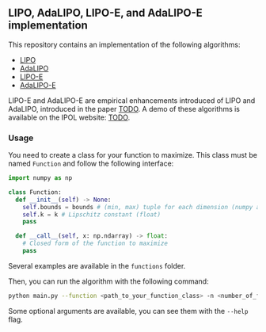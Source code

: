## LIPO, AdaLIPO, LIPO-E, and AdaLIPO-E implementation

This repository contains an implementation of the following algorithms:
- [LIPO](https://arxiv.org/abs/2006.04779)
- [AdaLIPO](https://arxiv.org/abs/2006.04779)
- [LIPO-E](https://arxiv.org/abs/2102.02248)
- [AdaLIPO-E](https://arxiv.org/abs/2102.02248)

LIPO-E and AdaLIPO-E are empirical enhancements introduced of LIPO and AdaLIPO, introduced in the paper [TODO]().
A demo of these algorithms is available on the IPOL website: [TODO]().

### Usage
You need to create a class for your function to maximize. This class must be named `Function` and follow the following interface:
```python
import numpy as np

class Function:
  def __init__(self) -> None:
    self.bounds = bounds # (min, max) tuple for each dimension (numpy array)
    self.k = k # Lipschitz constant (float)
    pass

  def __call__(self, x: np.ndarray) -> float:
    # Closed form of the function to maximize
    pass
```

Several examples are available in the `functions` folder.

Then, you can run the algorithm with the following command:
```bash
python main.py --function <path_to_your_function_class> -n <number_of_function_eval>
```
Some optional arguments are available, you can see them with the `--help` flag.